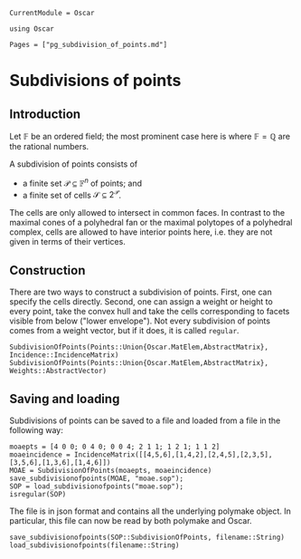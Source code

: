 ```@meta
CurrentModule = Oscar
```

```@setup oscar
using Oscar
```

```@contents
Pages = ["pg_subdivision_of_points.md"]
```

# Subdivisions of points

## Introduction

Let $\mathbb{F}$ be an ordered field; the most prominent case here is where
$\mathbb{F}=\mathbb{Q}$ are the rational numbers.

A subdivision of points consists of

- a finite set $\mathcal{P}\subseteq\mathbb{F}^n$ of points; and
- a finite set of cells $\mathcal{S}\subseteq 2^{\mathcal{P}}$.

The cells are only allowed to intersect in common faces. In contrast to the
maximal cones of a polyhedral fan or the maximal polytopes of a polyhedral
complex, cells are allowed to have interior points here, i.e. they are not
given in terms of their vertices.


## Construction

There are two ways to construct a subdivision of points. First, one can specify
the cells directly. Second, one can assign a weight or height to every point,
take the convex hull and take the cells corresponding to facets visible from
below ("lower envelope"). Not every subdivision of points comes from a weight
vector, but if it does, it is called `regular`.


```@docs
SubdivisionOfPoints(Points::Union{Oscar.MatElem,AbstractMatrix}, Incidence::IncidenceMatrix)
SubdivisionOfPoints(Points::Union{Oscar.MatElem,AbstractMatrix}, Weights::AbstractVector)
```

## Saving and loading

Subdivisions of points can be saved to a file and loaded from a file in the following way:
```@repl oscar
moaepts = [4 0 0; 0 4 0; 0 0 4; 2 1 1; 1 2 1; 1 1 2]
moaeincidence = IncidenceMatrix([[4,5,6],[1,4,2],[2,4,5],[2,3,5],[3,5,6],[1,3,6],[1,4,6]])
MOAE = SubdivisionOfPoints(moaepts, moaeincidence)
save_subdivisionofpoints(MOAE, "moae.sop");
SOP = load_subdivisionofpoints("moae.sop");
isregular(SOP)
```
The file is in json format and contains all the underlying polymake object. In
particular, this file can now be read by both polymake and Oscar.

```@docs
save_subdivisionofpoints(SOP::SubdivisionOfPoints, filename::String)
load_subdivisionofpoints(filename::String)
```
